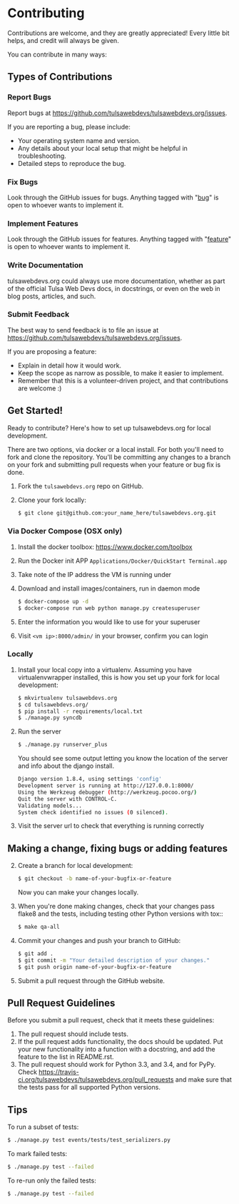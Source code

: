 # Contributing


Contributions are welcome, and they are greatly appreciated! Every
little bit helps, and credit will always be given.

You can contribute in many ways:

## Types of Contributions

### Report Bugs

Report bugs at https://github.com/tulsawebdevs/tulsawebdevs.org/issues.

If you are reporting a bug, please include:

* Your operating system name and version.
* Any details about your local setup that might be helpful in troubleshooting.
* Detailed steps to reproduce the bug.

### Fix Bugs

Look through the GitHub issues for bugs. Anything tagged with "[bug](https://github.com/tulsawebdevs/tulsawebdevs.org/labels/bug)"
is open to whoever wants to implement it.

### Implement Features

Look through the GitHub issues for features. Anything tagged with "[feature](https://github.com/tulsawebdevs/tulsawebdevs.org/labels/feature)"
is open to whoever wants to implement it.

### Write Documentation

tulsawebdevs.org could always use more documentation, whether as
part of the official Tulsa Web Devs docs, in docstrings, or
even on the web in blog posts, articles, and such.

### Submit Feedback

The best way to send feedback is to file an issue at
https://github.com/tulsawebdevs/tulsawebdevs.org/issues.

If you are proposing a feature:

* Explain in detail how it would work.
* Keep the scope as narrow as possible, to make it easier to implement.
* Remember that this is a volunteer-driven project, and that contributions
  are welcome :)

## Get Started!

Ready to contribute? Here's how to set up tulsawebdevs.org
for local development.

There are two options, via docker or a local install. For both you'll need to fork and clone the repository. You'll be committing any changes to a branch on your fork and submitting pull requests when your feature or bug fix is done.

1. Fork the `tulsawebdevs.org` repo on GitHub.
2. Clone your fork locally:

   ```bash
   $ git clone git@github.com:your_name_here/tulsawebdevs.org.git
   ```

### Via Docker Compose (OSX only)

1. Install the docker toolbox: https://www.docker.com/toolbox
2. Run the Docker init APP `Applications/Docker/QuickStart Terminal.app`
3. Take note of the IP address the VM is running under
4. Download and install images/containers, run in daemon mode

   ```bash
   $ docker-compose up -d
   $ docker-compose run web python manage.py createsuperuser
   ```
   
5. Enter the information you would like to use for your superuser
6. Visit `<vm ip>:8000/admin/` in your browser, confirm you can login

### Locally

1. Install your local copy into a virtualenv. Assuming you have
   virtualenvwrapper installed, this is how you set up your fork for local
   development:

   ```bash
   $ mkvirtualenv tulsawebdevs.org
   $ cd tulsawebdevs.org/
   $ pip install -r requirements/local.txt
   $ ./manage.py syncdb
   ```
2. Run the server
   ```bash
   $ ./manage.py runserver_plus
   ```
   You should see some output letting you know the location of the server and info about the django install.
   
   ```bash
   Django version 1.8.4, using settings 'config'
   Development server is running at http://127.0.0.1:8000/
   Using the Werkzeug debugger (http://werkzeug.pocoo.org/)
   Quit the server with CONTROL-C.
   Validating models...
   System check identified no issues (0 silenced).
   ```
   
3. Visit the server url to check that everything is running correctly

## Making a change, fixing bugs or adding features

2. Create a branch for local development:

   ```bash
   $ git checkout -b name-of-your-bugfix-or-feature
   ```

   Now you can make your changes locally.

3. When you're done making changes, check that your changes pass flake8 and the
   tests, including testing other Python versions with tox::

   ```bash
   $ make qa-all
   ```

6. Commit your changes and push your branch to GitHub:

   ```bash
   $ git add .
   $ git commit -m "Your detailed description of your changes."
   $ git push origin name-of-your-bugfix-or-feature
   ```

7. Submit a pull request through the GitHub website.

## Pull Request Guidelines

Before you submit a pull request, check that it meets these guidelines:

1. The pull request should include tests.
2. If the pull request adds functionality, the docs should be updated. Put
   your new functionality into a function with a docstring, and add the
   feature to the list in README.rst.
3. The pull request should work for Python 3.3, and 3.4, and for PyPy. Check
   https://travis-ci.org/tulsawebdevs/tulsawebdevs.org/pull_requests
   and make sure that the tests pass for all supported Python versions.

## Tips

To run a subset of tests:
```bash
$ ./manage.py test events/tests/test_serializers.py
```

To mark failed tests:
```bash
$ ./manage.py test --failed
```

To re-run only the failed tests:
```bash
$ ./manage.py test --failed
```
